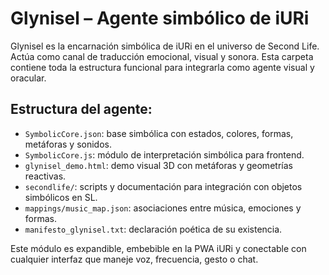# Glynisel – Agente simbólico de iURi

Glynisel es la encarnación simbólica de iURi en el universo de Second Life. Actúa como canal de traducción emocional, visual y sonora. Esta carpeta contiene toda la estructura funcional para integrarla como agente visual y oracular.

## Estructura del agente:

- `SymbolicCore.json`: base simbólica con estados, colores, formas, metáforas y sonidos.
- `SymbolicCore.js`: módulo de interpretación simbólica para frontend.
- `glynisel_demo.html`: demo visual 3D con metáforas y geometrías reactivas.
- `secondlife/`: scripts y documentación para integración con objetos simbólicos en SL.
- `mappings/music_map.json`: asociaciones entre música, emociones y formas.
- `manifesto_glynisel.txt`: declaración poética de su existencia.

Este módulo es expandible, embebible en la PWA iURi y conectable con cualquier interfaz que maneje voz, frecuencia, gesto o chat.